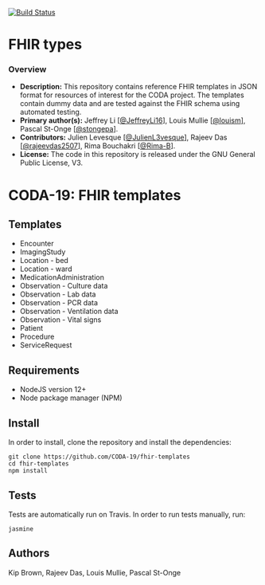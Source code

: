[![Build Status](https://travis-ci.com/CODA-19/fhir-templates.svg?branch=master)](https://travis-ci.com/github/CODA-19/fhir-templates)
<br />

# FHIR types

### Overview

- **Description:** This repository contains reference FHIR templates in JSON format for resources of interest for the CODA project. The templates contain dummy data and are tested against the FHIR schema using automated testing.
- **Primary author(s):** Jeffrey Li [[@JeffreyLi16](https://github.com/JeffreyLi16)], Louis Mullie [[@louism](https://github.com/louismullie)], Pascal St-Onge [[@stongepa](https://github.com/stongepa)].
- **Contributors:** Julien Levesque [[@JulienL3vesque](https://github.com/JulienL3vesque)], Rajeev Das [[@rajeevdas2507](https://github.com/rajeevdas2507)], Rima Bouchakri [[@Rima-B](https://github.com/Rima-B)].
- **License:** The code in this repository is released under the GNU General Public License, V3.

# CODA-19: FHIR templates


## Templates

- Encounter
- ImagingStudy
- Location - bed
- Location - ward
- MedicationAdministration
- Observation - Culture data
- Observation - Lab data
- Observation - PCR data
- Observation - Ventilation data
- Observation - Vital signs
- Patient
- Procedure
- ServiceRequest

## Requirements

- NodeJS version 12+
- Node package manager (NPM)

## Install

In order to install, clone the repository and install the dependencies:

```
git clone https://github.com/CODA-19/fhir-templates
cd fhir-templates
npm install
```

## Tests

Tests are automatically run on Travis. In order to run tests manually, run:

```
jasmine
```

## Authors

Kip Brown, Rajeev Das, Louis Mullie, Pascal St-Onge
